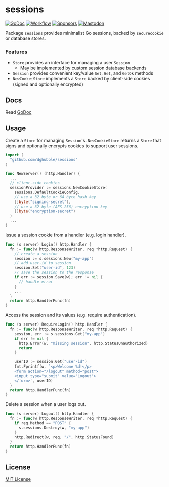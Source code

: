 # sessions
[![GoDoc](https://pkg.go.dev/badge/github.com/dghubble/sessions.svg)](https://pkg.go.dev/github.com/dghubble/sessions)
[![Workflow](https://github.com/dghubble/sessions/actions/workflows/test.yaml/badge.svg)](https://github.com/dghubble/sessions/actions/workflows/test.yaml?query=branch%3Amain)
[![Sponsors](https://img.shields.io/github/sponsors/dghubble?logo=github)](https://github.com/sponsors/dghubble)
[![Mastodon](https://img.shields.io/badge/follow-news-6364ff?logo=mastodon)](https://fosstodon.org/@dghubble)

Package `sessions` provides minimalist Go sessions, backed by `securecookie` or database stores.

### Features

* `Store` provides an interface for managing a user `Session`
    * May be implemented by custom session database backends
* `Session` provides convenient key/value `Set`, `Get`, and `GetOk` methods
* `NewCookeiStore` implements a `Store` backed by client-side cookies (signed and optionally encrypted)

## Docs

Read [GoDoc](https://godoc.org/github.com/dghubble/sessions)

## Usage

Create a `Store` for managing `Session`'s. `NewCookieStore` returns a `Store` that signs and optionally encrypts cookies to support user sessions.

```go
import (
  "github.com/dghubble/sessions"
)

func NewServer() (http.Handler) {
  ...
  // client-side cookies
  sessionProvider := sessions.NewCookieStore(
    sessions.DefaultCookieConfig,
    // use a 32 byte or 64 byte hash key
    []byte("signing-secret"),
    // use a 32 byte (AES-256) encryption key
    []byte("encryption-secret")
  )
  ...
}
```

Issue a session cookie from a handler (e.g. login handler).

```go
func (s server) Login() http.Handler {
  fn := func(w http.ResponseWriter, req *http.Request) {
    // create a session
    session := s.sessions.New("my-app")
    // add user-id to session
    session.Set("user-id", 123)
    // save the session to the response
    if err := session.Save(w); err != nil {
      // handle error
    }
    ...
  }
  return http.HandlerFunc(fn)
}
```

Access the session and its values (e.g. require authentication).

```go
func (s server) RequireLogin() http.Handler {
  fn := func(w http.ResponseWriter, req *http.Request) {
    session, err := s.sessions.Get("my-app")
    if err != nil {
      http.Error(w, "missing session", http.StatusUnauthorized)
      return
    }

    userID := session.Get("user-id")
    fmt.Fprintf(w, `<p>Welcome %d!</p>
    <form action="/logout" method="post">
    <input type="submit" value="Logout">
    </form>`, userID)
  }
  return http.HandlerFunc(fn)
}
```

Delete a session when a user logs out.

```go
func (s server) Logout() http.Handler {
  fn := func(w http.ResponseWriter, req *http.Request) {
    if req.Method == "POST" {
      s.sessions.Destroy(w, "my-app")
    }
    http.Redirect(w, req, "/", http.StatusFound)
  }
  return http.HandlerFunc(fn)
}
```

## License

[MIT License](LICENSE)
